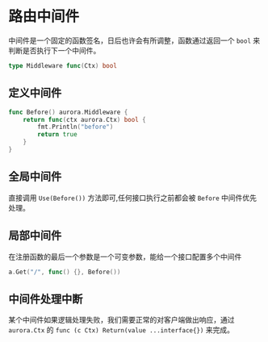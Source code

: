 # 路由中间件
中间件是一个固定的函数签名，日后也许会有所调整，函数通过返回一个 `bool` 来判断是否执行下一个中间件。
```go
type Middleware func(Ctx) bool
```
## 定义中间件
```go
func Before() aurora.Middleware {
	return func(ctx aurora.Ctx) bool {
		fmt.Println("before")
		return true
	}
}
```
## 全局中间件
直接调用 `Use(Before())` 方法即可,任何接口执行之前都会被 `Before` 中间件优先处理。

## 局部中间件
在注册函数的最后一个参数是一个可变参数，能给一个接口配置多个中间件
```go
a.Get("/", func() {}, Before())
```
## 中间件处理中断
某个中间件如果逻辑处理失败，我们需要正常的对客户端做出响应，通过 `aurora.Ctx` 的 `func (c Ctx) Return(value ...interface{})` 来完成。
